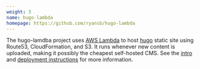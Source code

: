 ```yaml
---
weight: 3
name: hugo-lambda
homepage: https://github.com/ryansb/hugo-lambda
---
```


The hugo-lamdba project uses [AWS Lambda][lambda] to host [hugo][hugo] static
site using Route53, CloudFormation, and S3. It runs whenever new content is
uploaded, making it possibly the cheapest self-hosted CMS. See the
[intro][intro] and [deployment instructions][deploying] for more information.

[hugo]: http://gohugo.io/
[lambda]: http://aws.amazon.com/lambda/
[intro]: http://rsb.io/posts/overview-of-hugo-lambda/
[deploying]: http://rsb.io/posts/deploying-hugo-lambda/
